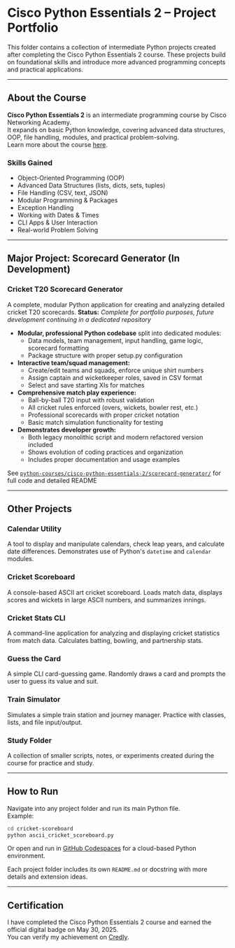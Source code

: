 # Cisco Python Essentials 2 – Project Portfolio

This folder contains a collection of intermediate Python projects created after completing the Cisco Python Essentials 2 course. These projects build on foundational skills and introduce more advanced programming concepts and practical applications.

---

## About the Course

**Cisco Python Essentials 2** is an intermediate programming course by Cisco Networking Academy.  
It expands on basic Python knowledge, covering advanced data structures, OOP, file handling, modules, and practical problem-solving.  
Learn more about the course [here](https://www.netacad.com/courses/python-essentials-2).

### Skills Gained

- Object-Oriented Programming (OOP)
- Advanced Data Structures (lists, dicts, sets, tuples)
- File Handling (CSV, text, JSON)
- Modular Programming & Packages
- Exception Handling
- Working with Dates & Times
- CLI Apps & User Interaction
- Real-world Problem Solving

---
## Major Project: Scorecard Generator (In Development)

### Cricket T20 Scorecard Generator
A complete, modular Python application for creating and analyzing detailed cricket T20 scorecards.
**Status:** _Complete for portfolio purposes, future development continuing in a dedicated repository_

- **Modular, professional Python codebase** split into dedicated modules:
  - Data models, team management, input handling, game logic, scorecard formatting
  - Package structure with proper setup.py configuration
- **Interactive team/squad management:**
  - Create/edit teams and squads, enforce unique shirt numbers
  - Assign captain and wicketkeeper roles, saved in CSV format
  - Select and save starting XIs for matches
- **Comprehensive match play experience:**
  - Ball-by-ball T20 input with robust validation
  - All cricket rules enforced (overs, wickets, bowler rest, etc.)
  - Professional scorecards with proper cricket notation
  - Basic match simulation functionality for testing
- **Demonstrates developer growth:**
  - Both legacy monolithic script and modern refactored version included
  - Shows evolution of coding practices and organization
  - Includes proper documentation and usage examples

See [`python-courses/cisco-python-essentials-2/scorecard-generator/`](./python-courses/cisco-python-essentials-2/scorecard-generator/) for full code and detailed README

---

## Other Projects

### Calendar Utility
A tool to display and manipulate calendars, check leap years, and calculate date differences. Demonstrates use of Python's `datetime` and `calendar` modules.

### Cricket Scoreboard
A console-based ASCII art cricket scoreboard. Loads match data, displays scores and wickets in large ASCII numbers, and summarizes innings.

### Cricket Stats CLI
A command-line application for analyzing and displaying cricket statistics from match data. Calculates batting, bowling, and partnership stats.

### Guess the Card
A simple CLI card-guessing game. Randomly draws a card and prompts the user to guess its value and suit.

### Train Simulator
Simulates a simple train station and journey manager. Practice with classes, lists, and file input/output.

### Study Folder
A collection of smaller scripts, notes, or experiments created during the course for practice and study.

---

## How to Run

Navigate into any project folder and run its main Python file.  
Example:
```bash
cd cricket-scoreboard
python ascii_cricket_scoreboard.py
```
Or open and run in [GitHub Codespaces](https://github.com/features/codespaces) for a cloud-based Python environment.

Each project folder includes its own `README.md` or docstring with more details and extension ideas.

---

## Certification

I have completed the Cisco Python Essentials 2 course and earned the official digital badge on May 30, 2025.  
You can verify my achievement on [Credly](https://www.credly.com/badges/41bc4436-10a3-4cce-bab2-ad37c1ee04db).
